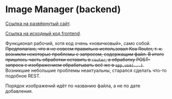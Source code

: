 # Image Manager (backend)

[Ссылка на развёрнутый сайт](https://ahj-http-image-manager-server.herokuapp.com/).

[Ссылка на исходный код frontend](https://github.com/LiquidAssContainer/ahj_http_image-manager).

Функционал рабочий, хотя код очень «новичковый», само собой. ~~Предполагаю, что я не совсем правильно использовал Koa Router, т. к. возникли некоторые проблемы с запросом, содержащим файл. В итоге пришлось часть обработки оставить в `router`, а обработку POST-запроса с изображением обрабатывать всё же в `app.use(...)`~~. Возникшие небольшие проблемы неактуальны, старался сделать что-то подобное REST.

Порядок изображений идёт по названию файла, а не по дате добавления.
